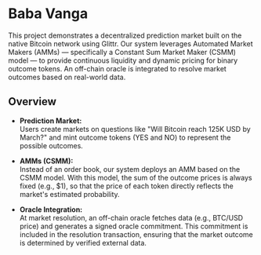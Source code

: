 # Baba Vanga 

This project demonstrates a decentralized prediction market built on the native Bitcoin network using Glittr. Our system leverages Automated Market Makers (AMMs) — specifically a Constant Sum Market Maker (CSMM) model — to provide continuous liquidity and dynamic pricing for binary outcome tokens. An off-chain oracle is integrated to resolve market outcomes based on real-world data.

## Overview

- **Prediction Market:**  
  Users create markets on questions like "Will Bitcoin reach 125K USD by March?" and mint outcome tokens (YES and NO) to represent the possible outcomes.

- **AMMs (CSMM):**  
  Instead of an order book, our system deploys an AMM based on the CSMM model. With this model, the sum of the outcome prices is always fixed (e.g., \$1), so that the price of each token directly reflects the market's estimated probability.

- **Oracle Integration:**  
  At market resolution, an off-chain oracle fetches data (e.g., BTC/USD price) and generates a signed oracle commitment. This commitment is included in the resolution transaction, ensuring that the market outcome is determined by verified external data.
